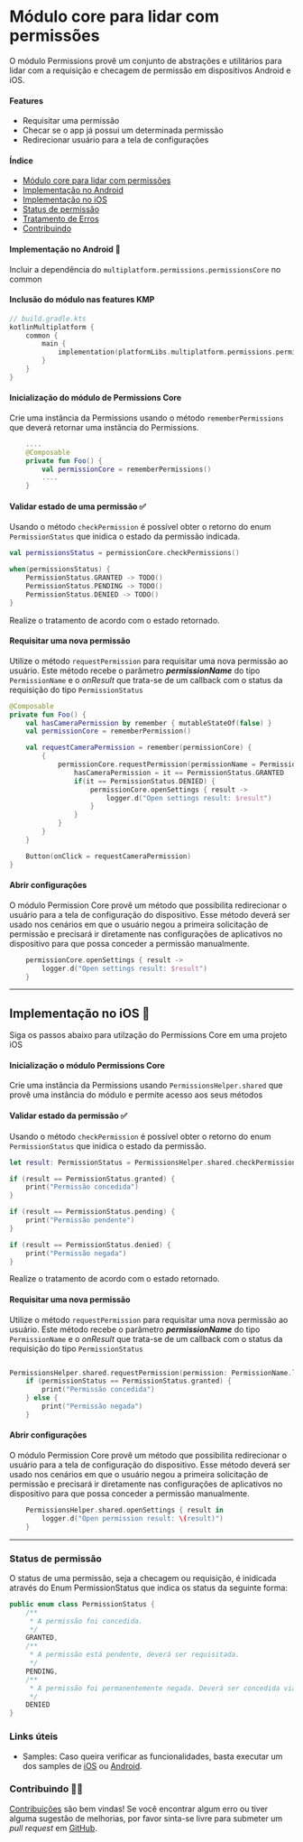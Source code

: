 # Módulo core para lidar com permissões

O módulo Permissions provê um conjunto de abstrações e utilitários para lidar com a requisição e checagem de permissão em dispositivos Android e iOS.

#### Features

- Requisitar uma permissão
- Checar se o app já possui um determinada permissão
- Redirecionar usuário para a tela de configurações

#### Índice

- [Módulo core para lidar com permissões](#módulo-core-para-lidar-com-permissões-)
- [Implementação no Android](#implementação-no-android-)
- [Implementação no iOS](#implementação-no-ios-)
- [Status de permissão](#status-de-permissão)
- [Tratamento de Erros](#tratamento-de-erros-)
- [Contribuindo](#contribuindo-)

#### Implementação no Android 🤖

Incluir a dependência do `multiplatform.permissions.permissionsCore` no common

#### Inclusão do módulo nas features KMP

```kotlin
// build.gradle.kts
kotlinMultiplatform {
    common {
        main {
            implementation(platformLibs.multiplatform.permissions.permissionsCore)
        }
    }
}
```

#### Inicialização do módulo de Permissions Core

Crie uma instância da Permissions usando o método `rememberPermissions` que deverá retornar uma instância do Permissions.

```kotlin
    ....
    @Composable
    private fun Foo() {
        val permissionCore = rememberPermissions()
        ....
    }
```

#### Validar estado de uma permissão ✅

Usando o método `checkPermission` é possível obter o retorno do enum `PermissionStatus` que inidica o estado da permissão indicada.

```kotlin
val permissionsStatus = permissionCore.checkPermissions()

when(permissionsStatus) {
    PermissionStatus.GRANTED -> TODO()
    PermissionStatus.PENDING -> TODO()
    PermissionStatus.DENIED -> TODO()
}
```

Realize o tratamento de acordo com o estado retornado.

#### Requisitar uma nova permissão

Utilize o método `requestPermission` para requisitar uma nova permissão ao usuário. Este método recebe o parâmetro _**permissionName**_ do tipo `PermissionName` e o _*onResult*_ que trata-se de um callback com o status da requisição do tipo `PermissionStatus`

```kotlin
@Composable
private fun Foo() {
    val hasCameraPermission by remember { mutableStateOf(false) }
    val permissionCore = rememberPermission()

    val requestCameraPermission = remember(permissionCore) {
        {
            permissionCore.requestPermission(permissionName = PermissionName.CAMERA) {
                hasCameraPermission = it == PermissionStatus.GRANTED
                if(it == PermissionStatus.DENIED) {
                    permissionCore.openSettings { result ->
                        logger.d("Open settings result: $result")
                    }
                }
            }
        }
    }

    Button(onClick = requestCameraPermission)
}
```

#### Abrir configurações

O módulo Permission Core provê um método que possibilita redirecionar o usuário para a tela de configuração do dispositivo. Esse método deverá ser usado nos cenários em que o usuário negou a primeira solicitação de permissão e precisará ir diretamente nas configurações de aplicativos no dispositivo para que possa conceder a permissão manualmente.

```kotlin
    permissionCore.openSettings { result ->
        logger.d("Open settings result: $result")
    }
```

---

## Implementação no iOS 🍎

Siga os passos abaixo para utilzação do Permissions Core em uma projeto iOS

#### Inicialização o módulo Permissions Core

Crie uma instância da Permissions usando `PermissionsHelper.shared` que provê uma instância do módulo e permite acesso aos seus métodos

#### Validar estado da permissão ✅

Usando o método `checkPermission` é possível obter o retorno do enum `PermissionStatus` que inidica o estado da permissão.

```swift
let result: PermissionStatus = PermissionsHelper.shared.checkPermission(permission: PermissionName.camera)

if (result == PermissionStatus.granted) {
    print("Permissão concedida")
}

if (result == PermissionStatus.pending) {
    print("Permissão pendente")
}

if (result == PermissionStatus.denied) {
    print("Permissão negada")
}
```

Realize o tratamento de acordo com o estado retornado.

#### Requisitar uma nova permissão

Utilize o método `requestPermission` para requisitar uma nova permissão ao usuário. Este método recebe o parâmetro _**permissionName**_ do tipo `PermissionName` e o _*onResult*_ que trata-se de um callback com o status da requisição do tipo `PermissionStatus`

```swift

PermissionsHelper.shared.requestPermission(permission: PermissionName.locationAlways) { permissionStatus in
    if (permissionStatus == PermissionStatus.granted) {
        print("Permissão concedida")
    } else {
        print("Permissão negada")
    }
```

#### Abrir configurações

O módulo Permission Core provê um método que possibilita redirecionar o usuário para a tela de configuração do dispositivo. Esse método deverá ser usado nos cenários em que o usuário negou a primeira solicitação de permissão e precisará ir diretamente nas configurações de aplicativos no dispositivo para que possa conceder a permissão manualmente.

```swift
    PermissionsHelper.shared.openSettings { result in
        logger.d("Open permission result: \(result)")
    }
```

---

### Status de permissão

O status de uma permissão, seja a checagem ou requisição, é inidicada através do Enum PermissionStatus que indica os status da seguinte forma:

```kotlin
public enum class PermissionStatus {
    /**
     * A permissão foi concedida.
     */
    GRANTED,
    /**
     * A permissão está pendente, deverá ser requisitada.
     */
    PENDING,
    /**
     * A permissão foi permanentemente negada. Deverá ser concedida via configurações
     */
    DENIED
}
```

### Links úteis

- Samples: Caso queira verificar as funcionalidades, basta executar um dos samples de [iOS](https://github.com/stone-payments/mobile-platform/tree/main/multiplatform/permissions/sample/ios/PermissionsSample) ou [Android](https://github.com/stone-payments/mobile-platform/tree/main/multiplatform/permissions/sample/android).

### Contribuindo 👩‍💻

[Contribuições](https://github.com/stone-payments/mobile-platform/wiki/Como-Contribuir) são bem vindas! Se você encontrar algum erro ou tiver alguma sugestão de melhorias, por favor sinta-se livre para submeter um _pull request_ em [GitHub](https://github.com/stone-payments/mobile-platform).
